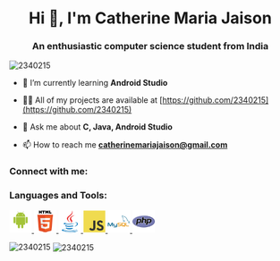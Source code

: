 <h1 align="center">Hi 👋, I'm Catherine Maria Jaison</h1>
<h3 align="center">An enthusiastic computer science student from India</h3>

<p align="left"> <img src="https://komarev.com/ghpvc/?username=2340215&label=Profile%20views&color=0e75b6&style=flat" alt="2340215" /> </p>

- 🌱 I’m currently learning **Android Studio**

- 👨‍💻 All of my projects are available at [https://github.com/2340215](https://github.com/2340215)

- 💬 Ask me about **C, Java, Android Studio**

- 📫 How to reach me **catherinemariajaison@gmail.com**

<h3 align="left">Connect with me:</h3>
<p align="left">
</p>

<h3 align="left">Languages and Tools:</h3>
<p align="left"> <a href="https://developer.android.com" target="_blank" rel="noreferrer"> <img src="https://raw.githubusercontent.com/devicons/devicon/master/icons/android/android-original-wordmark.svg" alt="android" width="40" height="40"/> </a> <a href="https://www.w3.org/html/" target="_blank" rel="noreferrer"> <img src="https://raw.githubusercontent.com/devicons/devicon/master/icons/html5/html5-original-wordmark.svg" alt="html5" width="40" height="40"/> </a> <a href="https://www.java.com" target="_blank" rel="noreferrer"> <img src="https://raw.githubusercontent.com/devicons/devicon/master/icons/java/java-original.svg" alt="java" width="40" height="40"/> </a> <a href="https://developer.mozilla.org/en-US/docs/Web/JavaScript" target="_blank" rel="noreferrer"> <img src="https://raw.githubusercontent.com/devicons/devicon/master/icons/javascript/javascript-original.svg" alt="javascript" width="40" height="40"/> </a> <a href="https://www.mysql.com/" target="_blank" rel="noreferrer"> <img src="https://raw.githubusercontent.com/devicons/devicon/master/icons/mysql/mysql-original-wordmark.svg" alt="mysql" width="40" height="40"/> </a> <a href="https://www.php.net" target="_blank" rel="noreferrer"> <img src="https://raw.githubusercontent.com/devicons/devicon/master/icons/php/php-original.svg" alt="php" width="40" height="40"/> </a> </p>

<p><img align="left" src="https://github-readme-stats.vercel.app/api/top-langs?username=2340215&show_icons=true&locale=en&layout=compact" alt="2340215" /></p>

<p>&nbsp;<img align="center" src="https://github-readme-stats.vercel.app/api?username=2340215&show_icons=true&locale=en" alt="2340215" /></p>


